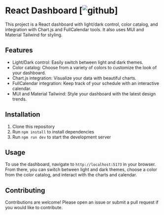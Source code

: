 # React Dashboard  [![github](https://cloud.alaa22333.com/assets/17016297/18839843/0e06a67a-83d2-11e6-993a-b35a182500e0.png)]
This project is a React dashboard with light/dark control, color catalog, and integration with Chart.js and FullCalendar tools. It also uses MUI and Material Tailwind for styling.

## Features

- Light/Dark control: Easily switch between light and dark themes.
- Color catalog: Choose from a variety of colors to customize the look of your dashboard.
- Chart.js integration: Visualize your data with beautiful charts.
- FullCalendar integration: Keep track of your schedule with an interactive calendar.
- MUI and Material Tailwind: Style your dashboard with the latest design trends.

## Installation

1. Clone this repository
2. Run `npm install` to install dependencies
3. Run `npm run dev` to start the development server

## Usage

To use the dashboard, navigate to `http://localhost:5173` in your browser. From there, you can switch between light and dark themes, choose a color from the color catalog, and interact with the charts and calendar.

## Contributing

Contributions are welcome! Please open an issue or submit a pull request if you would like to contribute.

